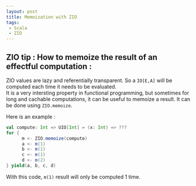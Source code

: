 ```yaml
---
layout: post
title: Memoization with ZIO
tags:
 - Scala
 - ZIO
---
```


## ZIO tip : How to memoize the result of an effectful computation : 

ZIO values are lazy and referentially transparent. So a `IO[E,A]` will be computed each time it needs to be evaluated.  
It is a very intersting property in functional programming, but sometimes for long and cachable computations, it can be useful to memoize a result. It can be done using `ZIO.memoize`.

Here is an example : 

```scala
val compute: Int => UIO[Int] = (x: Int) => ???
for {
      m <- ZIO.memoize(compute)
      a <- m(1)
      b <- m(1)
      c <- m(1)
      d <- m(2)
} yield(a, b, c, d)
```

With this code, `m(1)` result will only be computed 1 time.
